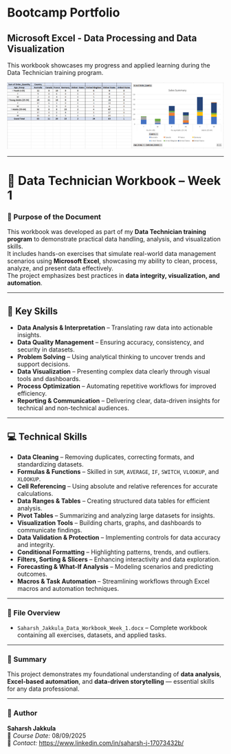 # Bootcamp Portfolio
## Microsoft Excel - Data Processing and Data Visualization


This workbook showcases my progress and applied learning during the Data Technician training program.

![](Excel1.png)

---

# 📘 Data Technician Workbook – Week 1

### 🎯 Purpose of the Document
This workbook was developed as part of my **Data Technician training program** to demonstrate practical data handling, analysis, and visualization skills.  
It includes hands-on exercises that simulate real-world data management scenarios using **Microsoft Excel**, showcasing my ability to clean, process, analyze, and present data effectively.  
The project emphasizes best practices in **data integrity, visualization, and automation**.

---

## 🧠 Key Skills
- **Data Analysis & Interpretation** – Translating raw data into actionable insights.  
- **Data Quality Management** – Ensuring accuracy, consistency, and security in datasets.  
- **Problem Solving** – Using analytical thinking to uncover trends and support decisions.  
- **Data Visualization** – Presenting complex data clearly through visual tools and dashboards.  
- **Process Optimization** – Automating repetitive workflows for improved efficiency.  
- **Reporting & Communication** – Delivering clear, data-driven insights for technical and non-technical audiences.

---

## 💻 Technical Skills
- **Data Cleaning** – Removing duplicates, correcting formats, and standardizing datasets.  
- **Formulas & Functions** – Skilled in `SUM`, `AVERAGE`, `IF`, `SWITCH`, `VLOOKUP`, and `XLOOKUP`.  
- **Cell Referencing** – Using absolute and relative references for accurate calculations.  
- **Data Ranges & Tables** – Creating structured data tables for efficient analysis.  
- **Pivot Tables** – Summarizing and analyzing large datasets for insights.  
- **Visualization Tools** – Building charts, graphs, and dashboards to communicate findings.  
- **Data Validation & Protection** – Implementing controls for data accuracy and integrity.  
- **Conditional Formatting** – Highlighting patterns, trends, and outliers.  
- **Filters, Sorting & Slicers** – Enhancing interactivity and data exploration.  
- **Forecasting & What-If Analysis** – Modeling scenarios and predicting outcomes.  
- **Macros & Task Automation** – Streamlining workflows through Excel macros and automation techniques.

---

### 📂 File Overview
- `Saharsh_Jakkula_Data_Workbook_Week_1.docx` – Complete workbook containing all exercises, datasets, and applied tasks.

---

### 🧾 Summary
This project demonstrates my foundational understanding of **data analysis**, **Excel-based automation**, and **data-driven storytelling** — essential skills for any data professional.

---

### 👤 Author
**Saharsh Jakkula**  
📅 *Course Date:* 08/09/2025  
📧 *Contact:* https://www.linkedin.com/in/saharsh-j-17073432b/
